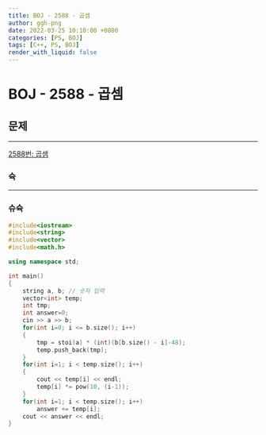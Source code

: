 ```yaml
---
title: BOJ - 2588 - 곱셈
author: ggh-png
date: 2022-03-25 10:10:00 +0800
categories: [PS, BOJ]
tags: [C++, PS, BOJ]
render_with_liquid: false
---
```


# BOJ - 2588 - 곱셈

## 문제

---

[2588번: 곱셈](https://www.acmicpc.net/problem/2588)

### 슉

---

### 슈슉

```cpp
#include<iostream> 
#include<string>
#include<vector>
#include<math.h>

using namespace std;

int main()
{
    string a, b; // 숫자 입력 
    vector<int> temp;
    int tmp;
    int answer=0;
    cin >> a >> b;
    for(int i=0; i <= b.size(); i++)
    {
        tmp = stoi(a) * (int)(b[b.size() - i]-48);
        temp.push_back(tmp);
    }
    for(int i=1; i < temp.size(); i++)
    {
        cout << temp[i] << endl;
        temp[i] *= pow(10, (i-1));
    }
    for(int i=1; i < temp.size(); i++)
        answer += temp[i];
    cout << answer << endl;  
}
```